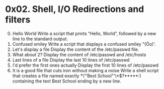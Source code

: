 # 0x02. Shell, I/O Redirections and filters
0. Hello World Write a script that prints “Hello, World”, followed by a new line to the standard output.
1. Confused smiley Write a script that displays a confused smiley "(Ôo)'.
2. Let's display a file Display the content of the /etc/passwd file.
3. What about 2? Display the content of /etc/passwd and /etc/hosts
4. Last lines of a file Display the last 10 lines of /etc/passwd
5. I'd prefer the first ones actually Display the first 10 lines of /etc/passwd
7. It is a good file that cuts iron without making a noise Write a shell script that creates a file named exactly \*\\'"Best School"\'\\*$\?\*\*\*\*\*:) containing the text Best School ending by a new line.
